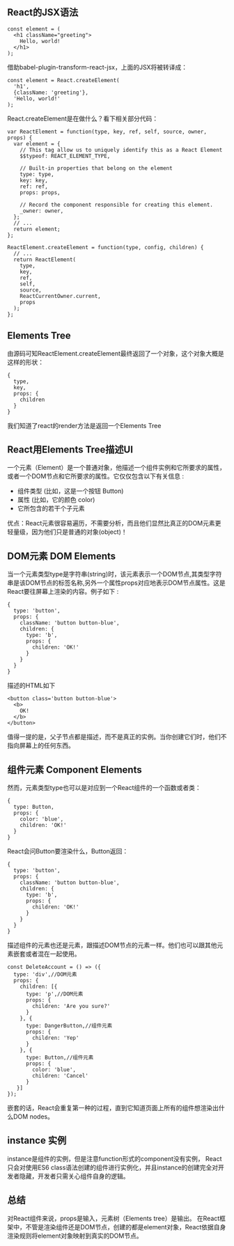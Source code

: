 ## React的JSX语法


```
const element = (
  <h1 className="greeting">
    Hello, world!
  </h1>
);
```
借助babel-plugin-transform-react-jsx，上面的JSX将被转译成：

```
const element = React.createElement(
  'h1',
  {className: 'greeting'},
  'Hello, world!'
);
```
React.createElement是在做什么？看下相关部分代码：
```
var ReactElement = function(type, key, ref, self, source, owner, props) {
  var element = {
    // This tag allow us to uniquely identify this as a React Element
    $$typeof: REACT_ELEMENT_TYPE,

    // Built-in properties that belong on the element
    type: type,
    key: key,
    ref: ref,
    props: props,

    // Record the component responsible for creating this element.
    _owner: owner,
  };
  // ...
  return element;
};

ReactElement.createElement = function(type, config, children) {
  // ...
  return ReactElement(
    type,
    key,
    ref,
    self,
    source,
    ReactCurrentOwner.current,
    props
  );
};
```

## Elements Tree
由源码可知ReactElement.createElement最终返回了一个对象，这个对象大概是这样的形状：
```
{
  type,
  key,
  props: {
    children
  }
}
```
我们知道了react的render方法是返回一个Elements Tree

## React用Elements Tree描述UI

一个元素（Element）是一个普通对象，他描述一个组件实例和它所要求的属性，或者一个DOM节点和它所要求的属性。它仅仅包含以下有关信息 :

- 组件类型 (比如，这是一个按钮 Button)
- 属性 (比如，它的颜色 color)
- 它所包含的若干个子元素

优点：React元素很容易遍历，不需要分析，而且他们显然比真正的DOM元素更轻量级，因为他们只是普通的对象(object)！

## DOM元素 DOM Elements

当一个元素类型type是字符串(string)时，该元素表示一个DOM节点,其类型字符串是该DOM节点的标签名称,另外一个属性props对应地表示DOM节点属性。这是React要往屏幕上渲染的内容。例子如下 :

```
{
  type: 'button',
  props: {
    className: 'button button-blue',
    children: {
      type: 'b',
      props: {
        children: 'OK!'
      }
    }
  }
}

```

描述的HTML如下

```
<button class='button button-blue'>
  <b>
    OK!
  </b>
</button>
```

值得一提的是，父子节点都是描述，而不是真正的实例。当你创建它们时，他们不指向屏幕上的任何东西。

## 组件元素 Component Elements

然而，元素类型type也可以是对应到一个React组件的一个函数或者类：

```
{
  type: Button,
  props: {
    color: 'blue',
    children: 'OK!'
  }
}

```
React会问Button要渲染什么，Button返回：
```
{
  type: 'button',
  props: {
    className: 'button button-blue',
    children: {
      type: 'b',
      props: {
        children: 'OK!'
      }
    }
  }
}
```

描述组件的元素也还是元素，跟描述DOM节点的元素一样。他们也可以跟其他元素嵌套或者混在一起使用。
```
const DeleteAccount = () => ({
  type: 'div',//DOM元素
  props: {
    children: [{
      type: 'p',//DOM元素
      props: {
        children: 'Are you sure?'
      }
    }, {
      type: DangerButton,//组件元素
      props: {
        children: 'Yep'
      }
    }, {
      type: Button,//组件元素
      props: {
        color: 'blue',
        children: 'Cancel'
      }
   }]
});

```
嵌套的话，React会重复第一种的过程，直到它知道页面上所有的组件想渲染出什么DOM nodes。



## instance 实例


instance是组件的实例，但是注意function形式的component没有实例， React只会对使用ES6 class语法创建的组件进行实例化，并且instance的创建完全对开发者隐藏，开发者只需关心组件自身的逻辑。 

## 总结

对React组件来说，props是输入，元素树（Elements tree）是输出。
在React框架中，不管是渲染组件还是DOM节点，创建的都是element对象，React依据自身渲染规则将element对象映射到真实的DOM节点。

